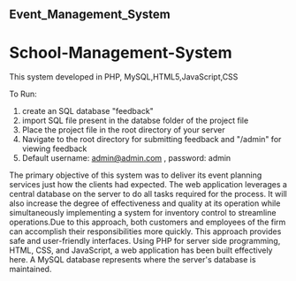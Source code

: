 ## Event_Management_System 
# School-Management-System
This system developed in PHP, MySQL,HTML5,JavaScript,CSS

To Run:
1) create an SQL database "feedback"
2) import SQL file present in the databse folder of the project file 
3) Place the project file in the root directory of your server
4) Navigate to the root directory for submitting feedback and "/admin" for viewing feedback
5) Default username: admin@admin.com , password: admin

The primary objective of this system was to deliver its event planning services just how the clients had expected. The web application leverages a central
database on the server to do all tasks required for the process. It will also increase the degree of effectiveness and quality at its operation while simultaneously implementing a system for inventory control to streamline operations.Due to this approach, both customers and employees of the firm can accomplish their responsibilities more quickly. This approach provides safe and user-friendly interfaces.
Using PHP for server side programming, HTML, CSS, and JavaScript, a web application has been built effectively here. A MySQL database represents 
where the server's database is maintained.
